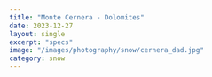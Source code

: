 ```yaml
---
title: "Monte Cernera - Dolomites"
date: 2023-12-27
layout: single
excerpt: "specs"
image: "/images/photography/snow/cernera_dad.jpg"
category: snow
---
```

